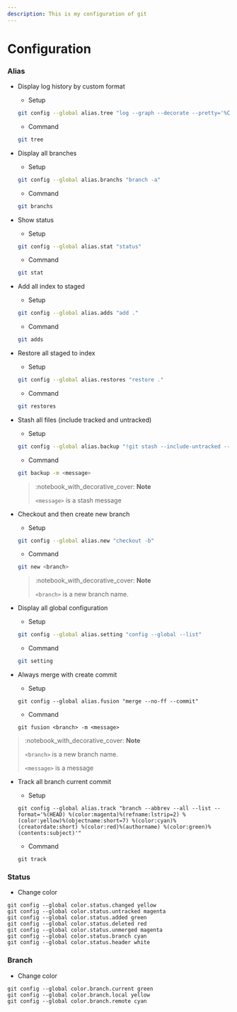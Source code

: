 ```yaml
---
description: This is my configuration of git
---
```


# Configuration

### Alias

*   Display log history by custom format

    * Setup

    ```bash
    git config --global alias.tree "log --graph --decorate --pretty='%C(yellow)%h %C(#D502FF)%d %C(cyan)%cs %C(#FF0202)<%an> %C(green)%s' --abbrev-commit --all"
    ```

    * Command

    ```bash
    git tree
    ```
*   Display all branches

    * Setup

    ```bash
    git config --global alias.branchs "branch -a"
    ```

    * Command

    ```bash
    git branchs
    ```
*   Show status

    * Setup

    ```bash
    git config --global alias.stat "status"
    ```

    * Command

    ```bash
    git stat
    ```
*   Add all index to staged

    * Setup

    ```bash
    git config --global alias.adds "add ."
    ```

    * Command

    ```bash
    git adds
    ```
*   Restore all staged to index

    * Setup

    ```bash
    git config --global alias.restores "restore ."
    ```

    * Command

    ```bash
    git restores
    ```
*   Stash all files (include tracked and untracked)

    * Setup

    ```bash
    git config --global alias.backup "!git stash --include-untracked --keep-index"
    ```

    * Command

    ```bash
    git backup -m <message>
    ```

    > :notebook\_with\_decorative\_cover: **Note**
    >
    > `<message>` is a stash message
*   Checkout and then create new branch

    * Setup

    ```bash
    git config --global alias.new "checkout -b"
    ```

    * Command

    ```bash
    git new <branch>
    ```

    > :notebook\_with\_decorative\_cover: **Note**
    >
    > `<branch>` is a new branch name.
*   Display all global configuration

    * Setup

    ```bash
    git config --global alias.setting "config --global --list"
    ```

    * Command

    ```bash
    git setting
    ```
*   Always merge with create commit

    * Setup

    ```
    git config --global alias.fusion "merge --no-ff --commit"
    ```

    * Command

    ```
    git fusion <branch> -m <message>
    ```

> :notebook\_with\_decorative\_cover: **Note**
>
> `<branch>` is a new branch name.
>
> `<message>` is a message

*   Track all branch current commit

    * Setup

    ```
    git config --global alias.track "branch --abbrev --all --list --format='%(HEAD) %(color:magenta)%(refname:lstrip=2) %(color:yellow)%(objectname:short=7) %(color:cyan)%(creatordate:short) %(color:red)%(authorname) %(color:green)%(contents:subject)'"
    ```

    * Command

    ```
    git track
    ```

### Status

* Change color

```
git config --global color.status.changed yellow
git config --global color.status.untracked magenta
git config --global color.status.added green
git config --global color.status.deleted red
git config --global color.status.unmerged magenta
git config --global color.status.branch cyan
git config --global color.status.header white
```

### Branch

* Change color

```
git config --global color.branch.current green
git config --global color.branch.local yellow
git config --global color.branch.remote cyan
```
